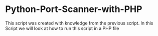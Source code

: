 # Python-Port-Scanner-with-PHP
This script was created with knowledge from the previous script. In this Script we will look at how to run this script in a PHP file
